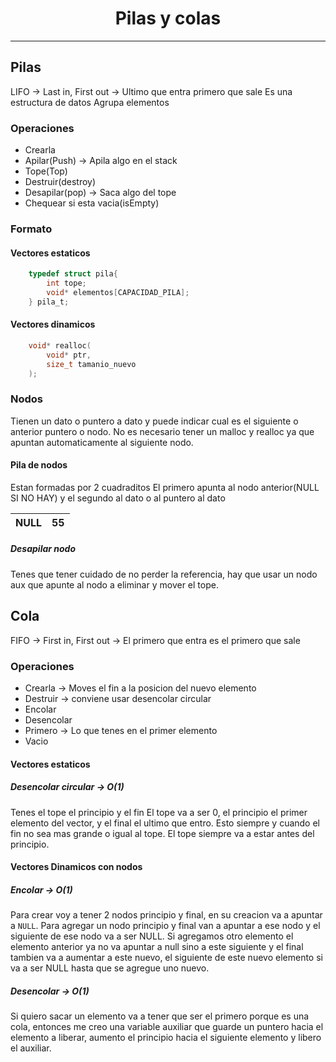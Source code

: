# <center>Pilas y colas</center>
-------
## Pilas
LIFO -> Last in, First out -> Ultimo que entra primero que sale
Es una estructura de datos
Agrupa elementos
### Operaciones
* Crearla
* Apilar(Push) -> Apila algo en el stack
* Tope(Top)  
* Destruir(destroy)
* Desapilar(pop) -> Saca algo del tope
* Chequear si esta vacia(isEmpty)

### Formato
#### Vectores estaticos
```c
    typedef struct pila{
        int tope;
        void* elementos[CAPACIDAD_PILA];
    } pila_t;
```
#### Vectores dinamicos
```c
    void* realloc(
        void* ptr,
        size_t tamanio_nuevo
    );
```
### Nodos
Tienen un dato o puntero a dato y puede indicar cual es el siguiente o anterior puntero o nodo.
No es necesario tener un malloc y realloc ya que apuntan automaticamente al siguiente nodo.

#### Pila de nodos
Estan formadas por 2 cuadraditos
El primero apunta al nodo anterior(NULL SI NO HAY) y el segundo al dato o al puntero al dato

|NULL|55| 
|---|---|

##### Desapilar nodo
Tenes que tener cuidado de no perder la referencia, hay que usar un nodo aux que apunte al nodo a eliminar y mover el tope.

## Cola
FIFO -> First in, First out -> El primero que entra es el primero que sale

### Operaciones
* Crearla -> Moves el fin a la posicion del nuevo elemento
* Destruir -> conviene usar desencolar circular
* Encolar
* Desencolar
* Primero -> Lo que tenes en el primer elemento
* Vacio

#### Vectores estaticos
##### Desencolar circular -> O(1)
Tenes el tope el principio y el fin
El tope va a ser 0, el principio el primer elemento del vector, y el final el ultimo que entro.
Esto siempre y cuando el fin no sea mas grande o igual al tope.
El tope siempre va a estar antes del principio.

#### Vectores Dinamicos con nodos
##### Encolar -> O(1)
Para crear voy a tener 2 nodos principio y final, en su creacion va a apuntar a ``NULL``.
Para agregar un nodo principio y final van a apuntar a ese nodo y el siguiente de ese nodo va a ser NULL.
Si agregamos otro elemento el elemento anterior ya no va apuntar a null sino a este siguiente y el final tambien va a aumentar a este nuevo, el siguiente de este nuevo elemento si va a ser NULL hasta que se agregue uno nuevo.
##### Desencolar -> O(1)
Si quiero sacar un elemento va a tener que ser el primero porque es una cola, entonces me creo una variable auxiliar que guarde un puntero hacia el elemento a liberar, aumento el principio hacia el siguiente elemento y libero el auxiliar.

